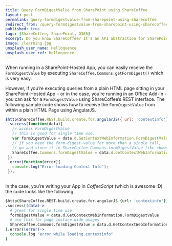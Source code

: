 ```yaml
---
title: Query FormDigestValue from SharePoint using ShareCoffee
layout: post
permalink: query-formdigestvalue-from-sharepoint-using-sharecoffee
redirect_from: /query-formdigestvalue-from-sharepoint-using-sharecoffee-83c044f2323d
published: true
tags: [ShareCoffee, SharePoint, O365]
excerpt: Do you know ShareCoffee? It's an API abstraction for SharePoint APIs and it makes daily tasks - such as querying the FormDigestValue - really easy.
image: /learning.jpg
unsplash_user_name: Helloquence
unsplash_user_ref: helloquence
---
```


When running in a SharePoint-Hosted App, you can easily receive the `FormDigestValue` by executing `ShareCoffee.Commons.getFormDigest()` which is very easy.

However, if you’re executing queries from a plain HTML page sitting in your SharePoint-Hosted App  - or in the case, you’re running in an Office Add-In -  you can ask for a `FormDigestValue` using ShareCoffee’s REST interface. The following sample code shows how to receive the `FormDigestValue` from within a plain HTML Page using AngularJS.

```javascript
$http(ShareCoffee.REST.build.create.for.angularJS({ url: 'contextinfo'}))
 .success(function(data){
   // access FormDigestValue
   // this is good for single time use. 
   var formDigestValue = data.d.GetContextWebInformation.FormDigestValue;
   // if you need the form-digest-value for more than a single call,
   // go and store it in ShareCoffee.Commons.formDigestValue like shown here:
   ShareCoffee.Commons.formDigestValue = data.d.GetContextWebInformation.FormDigestValue;
 })
 .error(function(error){
   console.log("Error loading Context Info");
 });
 
 ```

In the case, you’re writing your App in *CoffeeScript* (which is awesome :D) the code looks like the following.

```coffeescript
$http(ShareCoffee.REST.build.create.for.angularJS {url: 'contextinfo'})
.success((data)->
  # great for single time use
  formDigestValue = data.d.GetContextWebInformation.FormDigestValue
  # use this for page instace wide usages
  ShareCoffee.Commons.formDigestValue = data.d.GetContextWebInformation.FormDigestValue
).error((error)->
  console.log "error while loading contextinfo"
)

```
